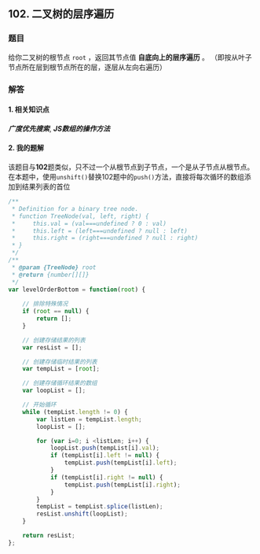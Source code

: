 ## 102. 二叉树的层序遍历

### 题目
给你二叉树的根节点 `root` ，返回其节点值 **自底向上的层序遍历** 。 （即按从叶子节点所在层到根节点所在的层，逐层从左向右遍历）

### 解答

#### 1. 相关知识点
***广度优先搜索***, ***JS数组的操作方法***

#### 2. 我的题解
该题目与**102**题类似，只不过一个从根节点到子节点，一个是从子节点从根节点。在本题中，使用`unshift()`替换102题中的`push()`方法，直接将每次循环的数组添加到结果列表的首位

```js
/**
 * Definition for a binary tree node.
 * function TreeNode(val, left, right) {
 *     this.val = (val===undefined ? 0 : val)
 *     this.left = (left===undefined ? null : left)
 *     this.right = (right===undefined ? null : right)
 * }
 */
/**
 * @param {TreeNode} root
 * @return {number[][]}
 */
var levelOrderBottom = function(root) {
    
    // 排除特殊情况
    if (root == null) {
        return [];
    }

    // 创建存储结果的列表
    var resList = [];

    // 创建存储临时结果的列表
    var tempList = [root];

    // 创建存储循环结果的数组
    var loopList = [];

    // 开始循环
    while (tempList.length != 0) {
        var listLen = tempList.length;
        loopList = [];

        for (var i=0; i <listLen; i++) {
            loopList.push(tempList[i].val);
            if (tempList[i].left != null) {
                tempList.push(tempList[i].left);
            }
            if (tempList[i].right != null) {
                tempList.push(tempList[i].right);
            }
        }
        tempList = tempList.splice(listLen);
        resList.unshift(loopList);
    }

    return resList;
};
```
